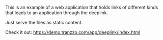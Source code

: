 This is an example of a web application that holds links of different kinds that leads to an application through the deeplink.

Just serve the files as static content.

Check it out: https://demo.tranzzo.com/app/deeplink/index.html